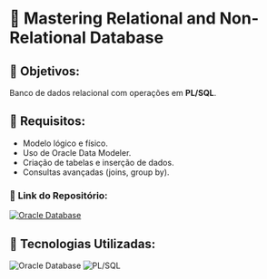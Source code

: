 # 💾 **Mastering Relational and Non-Relational Database**

## 🔶 **Objetivos:**
Banco de dados relacional com operações em **PL/SQL**.

## 🔧 **Requisitos:**
- Modelo lógico e físico.
- Uso de Oracle Data Modeler.
- Criação de tabelas e inserção de dados.
- Consultas avançadas (joins, group by).

### 📂 **Link do Repositório:**  
[![Oracle Database](https://img.shields.io/badge/Oracle-Database-red?style=flat-square&logo=oracle)](https://www.oracle.com/database/)

## 🎨 **Tecnologias Utilizadas:**
![Oracle Database](https://img.shields.io/badge/Oracle-Database-red?style=flat-square&logo=oracle)
![PL/SQL](https://img.shields.io/badge/PL%2FSQL-F80000?style=flat-square&logo=oracle)